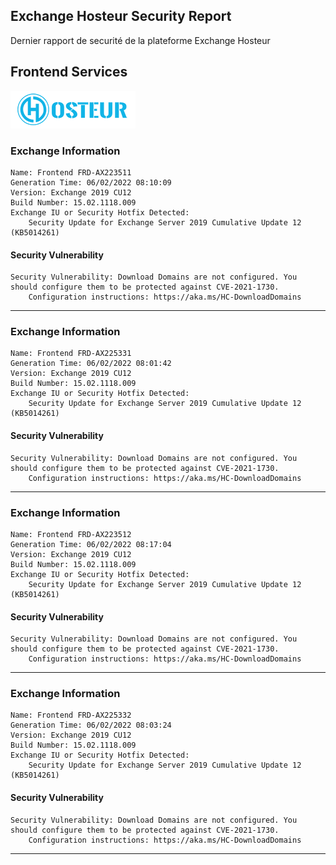 ## Exchange Hosteur Security Report
Dernier rapport de securité de la plateforme Exchange Hosteur

## Frontend Services
![logo](img/logo-hosteur_2021.png)

### Exchange Information
	Name: Frontend FRD-AX223511
	Generation Time: 06/02/2022 08:10:09
	Version: Exchange 2019 CU12
	Build Number: 15.02.1118.009
	Exchange IU or Security Hotfix Detected: 
		Security Update for Exchange Server 2019 Cumulative Update 12 (KB5014261)

#### Security Vulnerability
	Security Vulnerability: Download Domains are not configured. You should configure them to be protected against CVE-2021-1730.
		Configuration instructions: https://aka.ms/HC-DownloadDomains

---
### Exchange Information
	Name: Frontend FRD-AX225331
	Generation Time: 06/02/2022 08:01:42
	Version: Exchange 2019 CU12
	Build Number: 15.02.1118.009
	Exchange IU or Security Hotfix Detected: 
		Security Update for Exchange Server 2019 Cumulative Update 12 (KB5014261)

#### Security Vulnerability
	Security Vulnerability: Download Domains are not configured. You should configure them to be protected against CVE-2021-1730.
		Configuration instructions: https://aka.ms/HC-DownloadDomains

---
### Exchange Information
	Name: Frontend FRD-AX223512
	Generation Time: 06/02/2022 08:17:04
	Version: Exchange 2019 CU12
	Build Number: 15.02.1118.009
	Exchange IU or Security Hotfix Detected: 
		Security Update for Exchange Server 2019 Cumulative Update 12 (KB5014261)

#### Security Vulnerability
	Security Vulnerability: Download Domains are not configured. You should configure them to be protected against CVE-2021-1730.
		Configuration instructions: https://aka.ms/HC-DownloadDomains

---
### Exchange Information
	Name: Frontend FRD-AX225332
	Generation Time: 06/02/2022 08:03:24
	Version: Exchange 2019 CU12
	Build Number: 15.02.1118.009
	Exchange IU or Security Hotfix Detected: 
		Security Update for Exchange Server 2019 Cumulative Update 12 (KB5014261)

#### Security Vulnerability
	Security Vulnerability: Download Domains are not configured. You should configure them to be protected against CVE-2021-1730.
		Configuration instructions: https://aka.ms/HC-DownloadDomains

---
